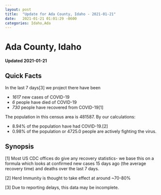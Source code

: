 ```yaml
---
layout: post
title:  "Update for Ada County, Idaho - 2021-01-21"
date:   2021-01-21 01:01:29 -0600
categories: Idaho,Ada
---
```


# Ada County, Idaho
#### Updated 2021-01-21

## Quick Facts

In the last 7 days[3] we project there have been
- *1617* new cases of COVID-19
- *6* people have died of COVID-19
- *730* people have recovered from COVID-19[1]

The population in this census area is 481587. By our calculations:
- 8.94% of the population have had COVID-19.[2]
- 0.98% of the population or 4725.0 people are actively fighting the virus.

## Synopsis




[1] Most US CDC offices do give any recovery statistics- we base this on a formula which looks at confirmed new cases
15 days ago (the average recovery time) and deaths over the last 7 days.

[2] Herd Immunity is thought to take effect at around ~70-80%

[3] Due to reporting delays, this data may be incomplete.
 
    